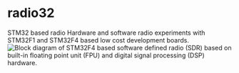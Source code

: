 # radio32
STM32 based radio
Hardware and software radio experiments with STM32F1 and STM32F4 based low cost development boards.
![Block diagram of STM32F4 based software defined radio (SDR) based on built-in floating point unit (FPU) and digital signal processing (DSP) hardware.]()
